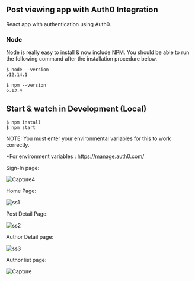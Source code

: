 ## Post viewing app with Auth0 Integration

 React app with authentication using Auth0.
 
 ### Node

[Node](http://nodejs.org/) is really easy to install & now include [NPM](https://npmjs.org/).
You should be able to run the following command after the installation procedure
below.

    $ node --version
    v12.14.1

    $ npm --version
    6.13.4

## Start & watch in Development (Local)

    $ npm install
    $ npm start

NOTE: You must enter your environmental variables for this to work correctly.

*For environment variables : https://manage.auth0.com/ 


Sign-In page:

![Capture4](https://user-images.githubusercontent.com/52348398/147325592-19f9ed49-305e-4996-94e4-7ec9a892894e.PNG)


Home Page:

![ss1](https://user-images.githubusercontent.com/52348398/147328018-090ef886-a6b1-4d86-9921-dd6e99fa49be.PNG)



Post Detail Page:

![ss2](https://user-images.githubusercontent.com/52348398/147328057-6127377e-2bcd-469c-9126-995d85f1b122.PNG)


Author Detail page:

![ss3](https://user-images.githubusercontent.com/52348398/147328117-d22e6cdf-1162-4a82-a60d-c1c653c48d6d.PNG)


Author list page:


![Capture](https://user-images.githubusercontent.com/52348398/147328956-e340c874-18f9-4991-9e7f-aa1dc3e0af55.PNG)
